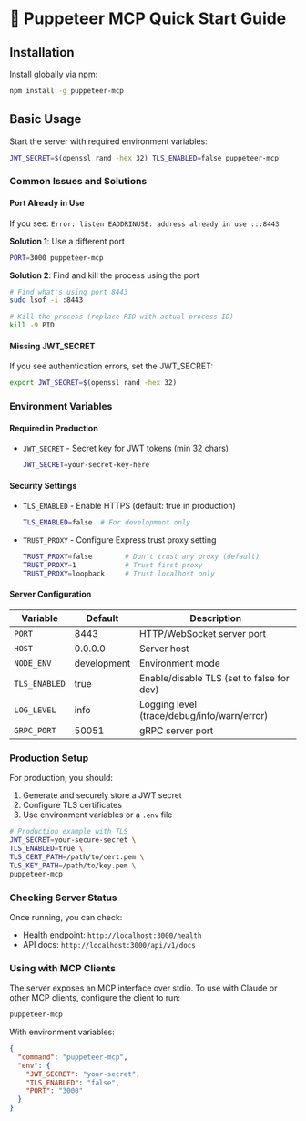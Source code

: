 # 🚀 Puppeteer MCP Quick Start Guide

## Installation

Install globally via npm:

```bash
npm install -g puppeteer-mcp
```

## Basic Usage

Start the server with required environment variables:

```bash
JWT_SECRET=$(openssl rand -hex 32) TLS_ENABLED=false puppeteer-mcp
```

### Common Issues and Solutions

#### Port Already in Use

If you see: `Error: listen EADDRINUSE: address already in use :::8443`

**Solution 1**: Use a different port

```bash
PORT=3000 puppeteer-mcp
```

**Solution 2**: Find and kill the process using the port

```bash
# Find what's using port 8443
sudo lsof -i :8443

# Kill the process (replace PID with actual process ID)
kill -9 PID
```

#### Missing JWT_SECRET

If you see authentication errors, set the JWT_SECRET:

```bash
export JWT_SECRET=$(openssl rand -hex 32)
```

### Environment Variables

#### Required in Production

- `JWT_SECRET` - Secret key for JWT tokens (min 32 chars)
  ```bash
  JWT_SECRET=your-secret-key-here
  ```

#### Security Settings

- `TLS_ENABLED` - Enable HTTPS (default: true in production)

  ```bash
  TLS_ENABLED=false  # For development only
  ```

- `TRUST_PROXY` - Configure Express trust proxy setting
  ```bash
  TRUST_PROXY=false        # Don't trust any proxy (default)
  TRUST_PROXY=1            # Trust first proxy
  TRUST_PROXY=loopback     # Trust localhost only
  ```

#### Server Configuration

| Variable      | Default     | Description                                 |
| ------------- | ----------- | ------------------------------------------- |
| `PORT`        | 8443        | HTTP/WebSocket server port                  |
| `HOST`        | 0.0.0.0     | Server host                                 |
| `NODE_ENV`    | development | Environment mode                            |
| `TLS_ENABLED` | true        | Enable/disable TLS (set to false for dev)   |
| `LOG_LEVEL`   | info        | Logging level (trace/debug/info/warn/error) |
| `GRPC_PORT`   | 50051       | gRPC server port                            |

### Production Setup

For production, you should:

1. Generate and securely store a JWT secret
2. Configure TLS certificates
3. Use environment variables or a `.env` file

```bash
# Production example with TLS
JWT_SECRET=your-secure-secret \
TLS_ENABLED=true \
TLS_CERT_PATH=/path/to/cert.pem \
TLS_KEY_PATH=/path/to/key.pem \
puppeteer-mcp
```

### Checking Server Status

Once running, you can check:

- Health endpoint: `http://localhost:3000/health`
- API docs: `http://localhost:3000/api/v1/docs`

### Using with MCP Clients

The server exposes an MCP interface over stdio. To use with Claude or other MCP clients, configure
the client to run:

```bash
puppeteer-mcp
```

With environment variables:

```json
{
  "command": "puppeteer-mcp",
  "env": {
    "JWT_SECRET": "your-secret",
    "TLS_ENABLED": "false",
    "PORT": "3000"
  }
}
```

